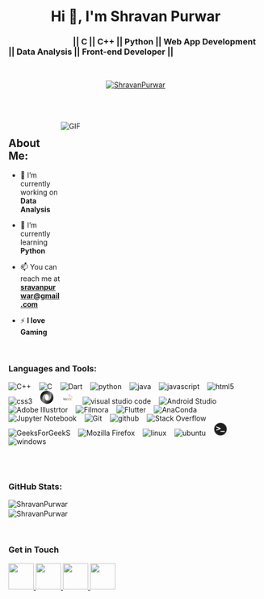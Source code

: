 <h1 align="center">Hi 👋, I'm Shravan Purwar</h1>

###  &nbsp;&nbsp;&nbsp;&nbsp;&nbsp;&nbsp;&nbsp;&nbsp;&nbsp;&nbsp;&nbsp;&nbsp;&nbsp;&nbsp;&nbsp;&nbsp;&nbsp;&nbsp;&nbsp;&nbsp;&nbsp;&nbsp;&nbsp;&nbsp;&nbsp;&nbsp;&nbsp;&nbsp;&nbsp;&nbsp;&nbsp;&nbsp; || C || C++ || Python || Web App Development || Data Analysis || Front-end Developer || 

<br>



<p align="center"> <a href="https://github.com/ryo-ma/github-profile-trophy"><img src="https://github-profile-trophy.vercel.app/?username=ShravanPurwar" alt="ShravanPurwar" /></a> </p>
<br>
<br><br>


<img align="right" height="400" width="400" alt="GIF" src="https://media.giphy.com/media/jRf5fsn8G6YaogAWxn/source.gif" />

## About Me:

- 🔭 I’m currently working on **Data Analysis**

- 🌱 I’m currently learning **Python**

- 📫 You can reach me at **sravanpurwar@gmail.com**

- ⚡  **I love Gaming**

<br>

### Languages and Tools:

 <img alt="C++" width="26px" src="https://img.icons8.com/color/48/000000/c-plus-plus-logo.png" />
 &nbsp;&nbsp;
<img alt="C" width="26px" src="https://img.icons8.com/color/48/000000/c-programming.png" />
&nbsp;&nbsp;
<img alt="Dart" width="26px" src="https://img.icons8.com/color/48/000000/dart.png" />
&nbsp;&nbsp;
<img alt="python" width="26px" src="https://img.icons8.com/color/240/000000/python.png">
&nbsp;&nbsp;
<img alt="java" width="26px" src="https://img.icons8.com/color/240/000000/java-coffee-cup-logo.png">
 &nbsp;&nbsp;
<img alt="javascript" width="26px" src="https://img.icons8.com/color/240/000000/javascript.png" />
 &nbsp;&nbsp;
<img alt="html5" width="26px" src="https://img.icons8.com/color/240/000000/html-5.png">
 &nbsp;&nbsp;
<img alt="css3" width="26px" src="https://img.icons8.com/color/240/000000/css3.png">
 &nbsp;&nbsp;
<img alt="json" width="26px" src="https://raw.githubusercontent.com/github/explore/80688e429a7d4ef2fca1e82350fe8e3517d3494d/topics/json/json.png">
 &nbsp;&nbsp;
<img alt="MySQL" width="26px" src="https://raw.githubusercontent.com/github/explore/80688e429a7d4ef2fca1e82350fe8e3517d3494d/topics/mysql/mysql.png">
 &nbsp;&nbsp;
<img alt="visual studio code" width="26px" src="https://img.icons8.com/fluent/240/000000/visual-studio-code-2019.png" />
 &nbsp;&nbsp;
<img alt="Android Studio" width="26px" src="https://upload.wikimedia.org/wikipedia/commons/thumb/9/95/Android_Studio_Icon_3.6.svg/1900px-Android_Studio_Icon_3.6.svg.png" />
 &nbsp;&nbsp;
<img alt="Adobe Illustrtor" width="26px" src="https://img.icons8.com/color/48/000000/adobe-illustrator.png" />
 &nbsp;&nbsp;
<img alt="Filmora" width="26px" src="https://img.icons8.com/dusk/64/000000/filmora9.png" />
 &nbsp;&nbsp;
<img alt="Flutter" width="26px" src="https://img.icons8.com/color/48/000000/flutter.png" />
 &nbsp;&nbsp;
<img alt="AnaConda" width="26px" src="https://www.clipartkey.com/mpngs/m/227-2271689_transparent-anaconda-logo-png.png">
 &nbsp;&nbsp;&nbsp;&nbsp;
<img alt="Jupyter Notebook" width="26px" src="https://assets-global.website-files.com/5bc7838f11643023e1993a6c/5c802890dd4478f300774b9b_883px-Jupyter_logo.svg.png">
 &nbsp;&nbsp;
<img alt="Git" width="26px" src="https://img.icons8.com/color/240/000000/git.png">
 &nbsp;&nbsp;
<img alt="github" width="26px" src="https://github.githubassets.com/images/modules/logos_page/GitHub-Mark.png">
 &nbsp;&nbsp;
<img alt="Stack Overflow" width="26px" src="https://img.icons8.com/color/48/000000/stackoverflow.png">
 &nbsp;&nbsp;
<img alt="GeeksForGeekS" width="26px" src="https://media.geeksforgeeks.org/wp-content/cdn-uploads/gfg_200X200.png">
 &nbsp;&nbsp;
<img alt="Mozilla Firefox" width="26px" src="https://cdn3.iconfinder.com/data/icons/logos-brands-3/24/logo_brand_brands_logos_firefox-256.png">
 &nbsp;&nbsp;
<img alt="linux" width="26px" src="https://img.icons8.com/color/96/000000/linux.png">
  &nbsp;&nbsp;
<img alt="ubuntu" width="26px" src="https://img.icons8.com/color/96/000000/ubuntu--v1.png">
 &nbsp;&nbsp;
<img alt="terminal" width="26px" src="https://raw.githubusercontent.com/github/explore/80688e429a7d4ef2fca1e82350fe8e3517d3494d/topics/terminal/terminal.png">
 &nbsp;&nbsp;
<img alt="windows" width="26px" src="https://img.icons8.com/color/240/000000/windows-10.png">
 
<br>

<br><br>


### GitHub Stats:

<p><img align="left"  width="400" src="https://github-readme-stats.vercel.app/api/top-langs/?username=ShravanPurwar&layout=compact&theme=dracula" alt="ShravanPurwar" /></p>

<p>&nbsp;<img align="center" src="https://github-readme-stats.vercel.app/api?username=ShravanPurwar&show_icons=true&theme=dracula" alt="ShravanPurwar" /></p>

<br>


### Get in Touch 

<a href="https://twitter.com/Shrav_1708" >
     <img src="https://github.com/paulrobertlloyd/socialmediaicons/blob/main/twitter-48x48.png" width="50" height="52" />
  </a>

  <a href="https://www.instagram.com/shrav_1708/" >
     <img src="https://github.com/paulrobertlloyd/socialmediaicons/blob/main/instagram-48x48.png" width="50" height="52" />
  </a>

  <a href="https://www.linkedin.com/in/shravan-purwar-15a5801a2/">
    <img src="https://github.com/paulrobertlloyd/socialmediaicons/blob/main/linkedin-48x48.png" width="50" height="52"/>
  </a>
  <a href="https://www.facebook.com/shravan.purwar">
    <img src="https://github.com/paulrobertlloyd/socialmediaicons/blob/main/facebook-48x48.png" width="50" height="52"/>
  </a>

<br><br>
